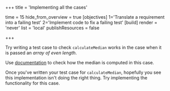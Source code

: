 +++
title = 'Implementing all the cases'

time = 15
hide_from_overview = true
[objectives]
    1='Translate a requirement into a failing test'
    2='Implement code to fix a failing test'
[build]
  render = 'never'
  list = 'local'
  publishResources = false

+++

Try writing a test case to check `calculateMedian` works in the case when it is passed an _array of even length_.

Use [documentation](https://www.bbc.co.uk/bitesize/guides/zwhgk2p/revision/2) to check how the median is computed in this case.

Once you've written your test case for `calculateMedian`, hopefully you see this implementation isn't doing the right thing. Try implementing the functionality for this case.

